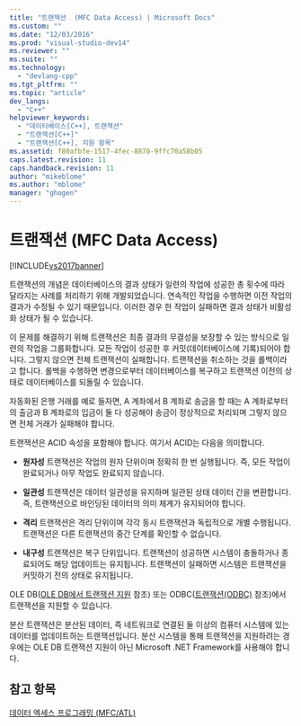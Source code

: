 ```yaml
---
title: "트랜잭션  (MFC Data Access) | Microsoft Docs"
ms.custom: ""
ms.date: "12/03/2016"
ms.prod: "visual-studio-dev14"
ms.reviewer: ""
ms.suite: ""
ms.technology: 
  - "devlang-cpp"
ms.tgt_pltfrm: ""
ms.topic: "article"
dev_langs: 
  - "C++"
helpviewer_keywords: 
  - "데이터베이스[C++], 트랜잭션"
  - "트랜잭션[C++]"
  - "트랜잭션[C++], 지원 항목"
ms.assetid: f80afbfe-1517-4fec-8870-9ffc70a58b05
caps.latest.revision: 11
caps.handback.revision: 11
author: "mikeblome"
ms.author: "mblome"
manager: "ghogen"
---
```

# 트랜잭션  (MFC Data Access)
[!INCLUDE[vs2017banner](../assembler/inline/includes/vs2017banner.md)]

트랜잭션의 개념은 데이터베이스의 결과 상태가 일련의 작업에 성공한 총 횟수에 따라 달라지는 사례를 처리하기 위해 개발되었습니다.  연속적인 작업을 수행하면 이전 작업의 결과가 수정될 수 있기 때문입니다.  이러한 경우 한 작업이 실패하면 결과 상태가 비활성화 상태가 될 수 있습니다.  
  
 이 문제를 해결하기 위해 트랜잭션은 최종 결과의 무결성을 보장할 수 있는 방식으로 일련의 작업을 그룹화합니다.  모든 작업이 성공한 후 커밋\(데이터베이스에 기록\)되어야 합니다. 그렇지 않으면 전체 트랜잭션이 실패합니다.  트랜잭션을 취소하는 것을 롤백이라고 합니다.  롤백을 수행하면 변경으로부터 데이터베이스를 복구하고 트랜잭션 이전의 상태로 데이터베이스를 되돌릴 수 있습니다.  
  
 자동화된 은행 거래를 예로 들자면, A 계좌에서 B 계좌로 송금을 할 때는 A 계좌로부터의 출금과 B 계좌로의 입금이 둘 다 성공해야 송금이 정상적으로 처리되며 그렇지 않으면 전체 거래가 실패해야 합니다.  
  
 트랜잭션은 ACID 속성을 포함해야 합니다. 여기서 ACID는 다음을 의미합니다.  
  
-   **원자성** 트랜잭션은 작업의 원자 단위이며 정확히 한 번 실행됩니다. 즉, 모든 작업이 완료되거나 아무 작업도 완료되지 않습니다.  
  
-   **일관성** 트랜잭션은 데이터 일관성을 유지하며 일관된 상태 데이터 간을 변환합니다.  즉, 트랜잭션으로 바인딩된 데이터의 의미 체계가 유지되어야 합니다.  
  
-   **격리** 트랜잭션은 격리 단위이며 각각 동시 트랜잭션과 독립적으로 개별 수행됩니다.  트랜잭션은 다른 트랜잭션의 중간 단계를 확인할 수 없습니다.  
  
-   **내구성** 트랜잭션은 복구 단위입니다.  트랜잭션이 성공하면 시스템이 충돌하거나 종료되어도 해당 업데이트는 유지됩니다.  트랜잭션이 실패하면 시스템은 트랜잭션을 커밋하기 전의 상태로 유지됩니다.  
  
 OLE DB\([OLE DB에서 트랜잭션 지원](../data/oledb/supporting-transactions-in-ole-db.md) 참조\) 또는 ODBC\([트랜잭션\(ODBC\)](../data/odbc/transaction-odbc.md) 참조\)에서 트랜잭션을 지원할 수 있습니다.  
  
 분산 트랜잭션은 분산된 데이터, 즉 네트워크로 연결된 둘 이상의 컴퓨터 시스템에 있는 데이터를 업데이트하는 트랜잭션입니다.  분산 시스템을 통해 트랜잭션을 지원하려는 경우에는 OLE DB 트랜잭션 지원이 아닌 Microsoft .NET Framework를 사용해야 합니다.  
  
## 참고 항목  
 [데이터 엑세스 프로그래밍 \(MFC\/ATL\)](../data/data-access-programming-mfc-atl.md)